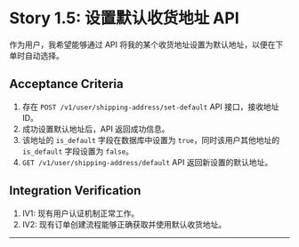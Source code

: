 # Story 1.5: 设置默认收货地址 API

作为用户，我希望能够通过 API 将我的某个收货地址设置为默认地址，以便在下单时自动选择。

## Acceptance Criteria

1.  存在 `POST /v1/user/shipping-address/set-default` API 接口，接收地址 ID。
2.  成功设置默认地址后，API 返回成功信息。
3.  该地址的 `is_default` 字段在数据库中设置为 `true`，同时该用户其他地址的 `is_default` 字段设置为 `false`。
4.  `GET /v1/user/shipping-address/default` API 返回新设置的默认地址。

## Integration Verification

1.  IV1: 现有用户认证机制正常工作。
2.  IV2: 现有订单创建流程能够正确获取并使用默认收货地址。

---
